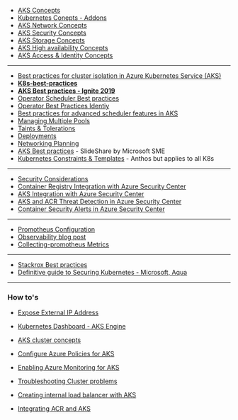 * [AKS Concepts](https://docs.microsoft.com/en-us/azure/aks/concepts-clusters-workloads)
* [Kubernetes Conepts - Addons](https://kubernetes.io/docs/concepts/overview/components/#addons)
* [AKS Network Concepts](https://docs.microsoft.com/en-us/azure/aks/concepts-network)
* [AKS Security Concepts](https://docs.microsoft.com/en-us/azure/aks/concepts-security)
* [AKS Storage Concepts](https://docs.microsoft.com/en-us/azure/aks/concepts-storage)
* [AKS High availability Concepts](https://docs.microsoft.com/en-us/azure/aks/concepts-scale)
* [AKS Access & Identity Concepts](https://docs.microsoft.com/en-us/azure/aks/concepts-identity)

-------

* [Best practices for cluster isolation in Azure Kubernetes Service (AKS)](https://github.com/MicrosoftDocs/azure-docs/blob/master/articles/aks/operator-best-practices-cluster-isolation.md)
* **[K8s-best-practices](https://github.com/Azure/k8s-best-practices)**
* **[AKS Best practices - Ignite 2019](https://aka.ms/aks-best-practices-ignite)**
* [Operator Scheduler Best practices](https://github.com/MicrosoftDocs/azure-docs/blob/master/articles/aks/operator-best-practices-scheduler.md)
* [Operator Best Practices Identiy](https://github.com/MicrosoftDocs/azure-docs/blob/master/articles/aks/operator-best-practices-identity.md)
* [Best practices for advanced scheduler features in AKS](https://github.com/MicrosoftDocs/azure-docs/blob/master/articles/aks/operator-best-practices-advanced-scheduler.md)
* [Managing Multiple Pools](https://github.com/MicrosoftDocs/azure-docs/blob/master/articles/aks/use-multiple-node-pools.md)
* [Taints & Tolerations](https://kubernetes.io/docs/concepts/configuration/taint-and-toleration/)
* [Deployments](https://kubernetes.io/docs/concepts/workloads/controllers/deployment/#use-case)
* [Networking Planning](https://github.com/microsoft/Networking-with-Kubernetes-Azure)
* [AKS Best practices](https://www.slideshare.net/QAware/best-practices-with-azure-kubernetes-services-123776449) - SlideShare by Microsoft SME
* [Kubernetes Constraints & Templates](https://cloud.google.com/anthos-config-management/docs/how-to/creating-constraints-and-templates) - Anthos but applies to all K8s

-------

* [Security Considerations](https://docs.microsoft.com/en-us/azure/container-instances/container-instances-image-security)
* [Container Registry Integration with Azure Security Center](https://docs.microsoft.com/en-us/azure/security-center/azure-container-registry-integration)
* [AKS Integration with Azure Security Center](https://docs.microsoft.com/en-us/azure/security-center/azure-kubernetes-service-integration)
* [AKS and ACR Threat Detection in Azure Security Center](https://docs.microsoft.com/en-us/azure/security-center/security-center-alerts-compute)
* [Container Security Alerts in Azure Security Center](https://docs.microsoft.com/en-us/azure/security-center/alerts-reference#alerts-containerhost)

-------
* [Promotheus Configuration](https://docs.microsoft.com/en-us/azure/azure-monitor/insights/container-insights-prometheus-integration)
* [Observability blog post](https://azure.microsoft.com/en-us/blog/improving-observability-of-your-kubernetes-deployments-with-azure-monitor-for-containers/?ocid=AID754288&wt.mc_id=azfr-c9-scottha%2CCFID0507)
* [Collecting-promotheus Metrics](https://samcogan.com/collecting-prometheus-metrics-with-azure-monitor/)

----------

* [Stackrox Best practices](https://www.stackrox.com/post/2020/02/azure-kubernetes-aks-security-best-practices-part-2-of-4/)
* [Definitive guide to Securing Kubernetes - Microsoft, Aqua](https://clouddamcdnprodep.azureedge.net/gdc/gdc8LXmoZ/original)

-------
 ### How to's ###
 * [Expose External IP Address](https://kubernetes.io/docs/tutorials/stateless-application/expose-external-ip-address/)
 * [Kubernetes Dashboard - AKS Engine](https://github.com/Azure/aks-engine/blob/master/docs/topics/monitoring.md#kubernetes-dashboard)
 * [AKS cluster concepts](https://github.com/MicrosoftDocs/azure-docs/tree/master/articles/aks/media/concepts-clusters-workloads)
 
 * [Configure Azure Policies for AKS](https://docs.microsoft.com/en-us/azure/governance/policy/concepts/rego-for-aks?toc=/azure/aks/toc.json)
 * [Enabling Azure Monitoring for AKS](https://docs.microsoft.com/en-us/azure/azure-monitor/insights/container-insights-enable-existing-clusters#enable-using-an-azure-resource-manager-template) 
 * [Troubleshooting Cluster problems](https://github.com/Azure/aks-periscope)
 * [Creating internal load balancer with AKS](https://docs.microsoft.com/en-us/azure/aks/internal-lb#create-an-internal-load-balancer)
 * [Integrating ACR and AKS](https://docs.microsoft.com/en-us/azure/aks/cluster-container-registry-integration)



